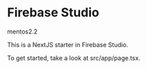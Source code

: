 # Firebase Studio

mentos2.2

This is a NextJS starter in Firebase Studio.


To get started, take a look at src/app/page.tsx.

